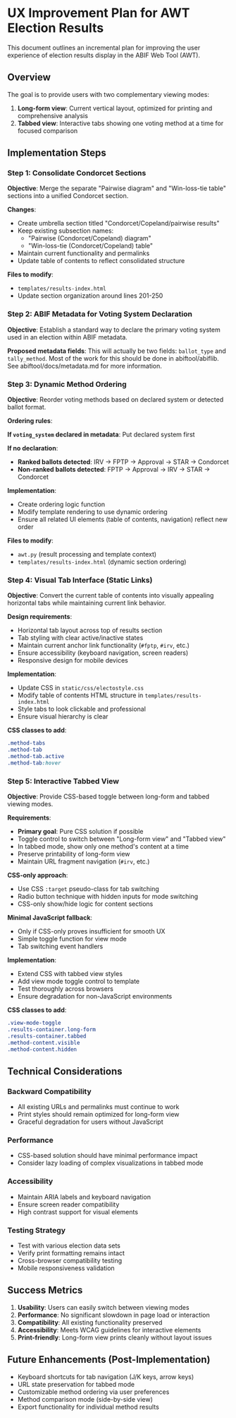 # UX Improvement Plan for AWT Election Results

This document outlines an incremental plan for improving the user experience of election results display in the ABIF Web Tool (AWT).

## Overview

The goal is to provide users with two complementary viewing modes:
1. **Long-form view**: Current vertical layout, optimized for printing and comprehensive analysis
2. **Tabbed view**: Interactive tabs showing one voting method at a time for focused comparison

## Implementation Steps

### Step 1: Consolidate Condorcet Sections

**Objective**: Merge the separate "Pairwise diagram" and "Win-loss-tie table" sections into a unified Condorcet section.

**Changes**:
- Create umbrella section titled "Condorcet/Copeland/pairwise results"
- Keep existing subsection names:
  - "Pairwise (Condorcet/Copeland) diagram" 
  - "Win-loss-tie (Condorcet/Copeland) table"
- Maintain current functionality and permalinks
- Update table of contents to reflect consolidated structure

**Files to modify**:
- `templates/results-index.html`
- Update section organization around lines 201-250

### Step 2: ABIF Metadata for Voting System Declaration

**Objective**: Establish a standard way to declare the primary voting system used in an election within ABIF metadata.

**Proposed metadata fields**:
This will actually be two fields: `ballot_type` and `tally_method`.
Most of the work for this should be done in abiftool/abiflib.  See
abiftool/docs/metadata.md for more information.

### Step 3: Dynamic Method Ordering

**Objective**: Reorder voting methods based on declared system or detected ballot format.

**Ordering rules**:

**If `voting_system` declared in metadata**: Put declared system first

**If no declaration**:
- **Ranked ballots detected**: IRV → FPTP → Approval → STAR → Condorcet
- **Non-ranked ballots detected**: FPTP → Approval → IRV → STAR → Condorcet

**Implementation**:
- Create ordering logic function
- Modify template rendering to use dynamic ordering
- Ensure all related UI elements (table of contents, navigation) reflect new order

**Files to modify**:
- `awt.py` (result processing and template context)
- `templates/results-index.html` (dynamic section ordering)

### Step 4: Visual Tab Interface (Static Links)

**Objective**: Convert the current table of contents into visually appealing horizontal tabs while maintaining current link behavior.

**Design requirements**:
- Horizontal tab layout across top of results section
- Tab styling with clear active/inactive states
- Maintain current anchor link functionality (`#fptp`, `#irv`, etc.)
- Ensure accessibility (keyboard navigation, screen readers)
- Responsive design for mobile devices

**Implementation**:
- Update CSS in `static/css/electostyle.css`
- Modify table of contents HTML structure in `templates/results-index.html`
- Style tabs to look clickable and professional
- Ensure visual hierarchy is clear

**CSS classes to add**:
```css
.method-tabs
.method-tab
.method-tab.active
.method-tab:hover
```

### Step 5: Interactive Tabbed View

**Objective**: Provide CSS-based toggle between long-form and tabbed viewing modes.

**Requirements**:
- **Primary goal**: Pure CSS solution if possible
- Toggle control to switch between "Long-form view" and "Tabbed view"
- In tabbed mode, show only one method's content at a time
- Preserve printability of long-form view
- Maintain URL fragment navigation (`#irv`, etc.)

**CSS-only approach**:
- Use CSS `:target` pseudo-class for tab switching
- Radio button technique with hidden inputs for mode switching
- CSS-only show/hide logic for content sections

**Minimal JavaScript fallback**:
- Only if CSS-only proves insufficient for smooth UX
- Simple toggle function for view mode
- Tab switching event handlers

**Implementation**:
- Extend CSS with tabbed view styles
- Add view mode toggle control to template
- Test thoroughly across browsers
- Ensure degradation for non-JavaScript environments

**CSS classes to add**:
```css
.view-mode-toggle
.results-container.long-form
.results-container.tabbed
.method-content.visible
.method-content.hidden
```

## Technical Considerations

### Backward Compatibility
- All existing URLs and permalinks must continue to work
- Print styles should remain optimized for long-form view
- Graceful degradation for users without JavaScript

### Performance
- CSS-based solution should have minimal performance impact
- Consider lazy loading of complex visualizations in tabbed mode

### Accessibility
- Maintain ARIA labels and keyboard navigation
- Ensure screen reader compatibility
- High contrast support for visual elements

### Testing Strategy
- Test with various election data sets
- Verify print formatting remains intact
- Cross-browser compatibility testing
- Mobile responsiveness validation

## Success Metrics

1. **Usability**: Users can easily switch between viewing modes
2. **Performance**: No significant slowdown in page load or interaction
3. **Compatibility**: All existing functionality preserved
4. **Accessibility**: Meets WCAG guidelines for interactive elements
5. **Print-friendly**: Long-form view prints cleanly without layout issues

## Future Enhancements (Post-Implementation)

- Keyboard shortcuts for tab navigation (J/K keys, arrow keys)
- URL state preservation for tabbed mode
- Customizable method ordering via user preferences
- Method comparison mode (side-by-side view)
- Export functionality for individual method results